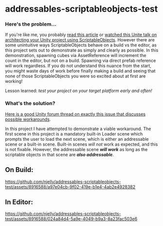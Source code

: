 # addressables-scriptableobjects-test

### Here's the problem...

If you're like me, you probably [read this article](https://blog.unity.com/engine-platform/6-ways-scriptableobjects-can-benefit-your-team-and-your-code) or [watched this Unite talk on architecting your Unity project using ScriptableObjects](https://youtu.be/raQ3iHhE_Kk). However there are some unintuitive ways ScriptableObjects behave on a build vs the editor, as this project sets out to demonstrate as simply and clearly as possible. In this demonstration, spawning cubes via AssetReference will increment the count in the editor, but not on a build. Spawning via direct prefab reference will work regardless. If you do not understand this nuance from the start, you might waste days of work before finally making a build and seeing that none of those ScriptableObjects you were so excited about at first are working!

Lesson learned: *test your project on your target platform early and often!*

### What's the solution?

[Here is a good Unity forum thread on exactly this issue that discusses possible workarounds](https://forum.unity.com/threads/scriptableobject-references-in-addressables.777155/).

In this project I have attempted to demonstrate a viable workaround. The first scene in this project is a mandatory built-in Loader scene which prompts the user to load the next scene, which is either an addressable scene or a built-in scene. Built-in scenes *will not* work as expected, and this is not fixable. However, the addressable scene ***will work*** as long as the scriptable objects in that scene are ***also addressable***.

## On Build:
https://github.com/njelly/addressables-scriptableobjects-test/assets/8916588/a97e04cb-9f02-419e-b1e4-4ab2e4928382

## In Editor:
https://github.com/njelly/addressables-scriptableobjects-test/assets/8916588/024a84d4-5a9e-4049-b9a3-8a23fac503e6
